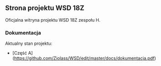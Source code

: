 ## Strona projektu WSD 18Z
Oficjalna witryna projektu WSD 18Z zespołu H. 
### Dokumentacja
Aktualny stan projektu:  
- [Część A] (https://github.com/Ziolass/WSD/edit/master/docs/dokumentacja.pdf)

